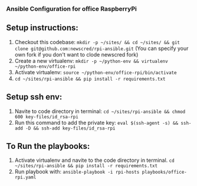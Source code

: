 ### Ansible Configuration for office RaspberryPi

## Setup instructions:

1. Checkout this codebase: `mkdir -p ~/sites/ && cd ~/sites/ && git clone git@github.com:newscred/rpi-ansible.git` (You can specify your own fork if you don't want to clode newscred fork)
2. Create a new virtualenv: `mkdir -p ~/python-env && virtualenv ~/python-env/office-rpi`
3. Activate virtualenv: `source ~/python-env/office-rpi/bin/activate`
4. `cd ~/sites/rpi-ansible && pip install -r requirements.txt`

## Setup ssh env:
1. Navite to code directory in terminal: `cd ~/sites/rpi-ansible && chmod 600 key-files/id_rsa-rpi`
2. Run this command to add the private key: `eval $(ssh-agent -s) && ssh-add -D && ssh-add key-files/id_rsa-rpi`


## To Run the playbooks:
1. Activate virtualenv and navite to the code directory in terminal. `cd ~/sites/rpi-ansible && pip install -r requirements.txt`
2. Run playbook with: `ansible-playbook -i rpi-hosts playbooks/office-rpi.yaml`


<!-- Test comment -->


